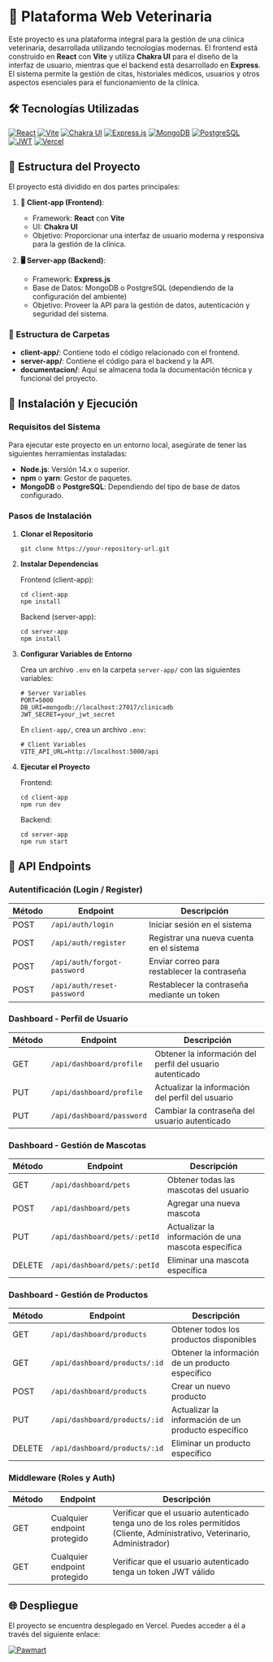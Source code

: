 # 🐾 Plataforma Web Veterinaria

Este proyecto es una plataforma integral para la gestión de una clínica veterinaria, desarrollada utilizando tecnologías modernas. El frontend está construido en **React** con **Vite** y utiliza **Chakra UI** para el diseño de la interfaz de usuario, mientras que el backend está desarrollado en **Express**. El sistema permite la gestión de citas, historiales médicos, usuarios y otros aspectos esenciales para el funcionamiento de la clínica.

## 🛠️ Tecnologías Utilizadas

[![React](https://img.shields.io/badge/React-61DAFB?style=for-the-badge&logo=react&logoColor=black)](https://reactjs.org/)
[![Vite](https://img.shields.io/badge/Vite-646CFF?style=for-the-badge&logo=vite&logoColor=white)](https://vitejs.dev/)
[![Chakra UI](https://img.shields.io/badge/Chakra%20UI-319795?style=for-the-badge&logo=chakra-ui&logoColor=white)](https://chakra-ui.com/)
[![Express.js](https://img.shields.io/badge/Express.js-000000?style=for-the-badge&logo=express&logoColor=white)](https://expressjs.com/)
[![MongoDB](https://img.shields.io/badge/MongoDB-47A248?style=for-the-badge&logo=mongodb&logoColor=white)](https://www.mongodb.com/)
[![PostgreSQL](https://img.shields.io/badge/PostgreSQL-336791?style=for-the-badge&logo=postgresql&logoColor=white)](https://www.postgresql.org/)
[![JWT](https://img.shields.io/badge/JWT-000000?style=for-the-badge&logo=json-web-tokens&logoColor=white)](https://jwt.io/)
[![Vercel](https://img.shields.io/badge/Deployed%20on-Vercel-000000?style=for-the-badge&logo=vercel&logoColor=white)](https://vercel.com/)

## 📁 Estructura del Proyecto

El proyecto está dividido en dos partes principales:

1. **📱 Client-app (Frontend)**:

   - Framework: **React** con **Vite**
   - UI: **Chakra UI**
   - Objetivo: Proporcionar una interfaz de usuario moderna y responsiva para la gestión de la clínica.

2. **🖥️ Server-app (Backend)**:
   - Framework: **Express.js**
   - Base de Datos: MongoDB o PostgreSQL (dependiendo de la configuración del ambiente)
   - Objetivo: Proveer la API para la gestión de datos, autenticación y seguridad del sistema.

### 📂 Estructura de Carpetas

- **client-app/**: Contiene todo el código relacionado con el frontend.
- **server-app/**: Contiene el código para el backend y la API.
- **documentacion/**: Aquí se almacena toda la documentación técnica y funcional del proyecto.

## 🚀 Instalación y Ejecución

### Requisitos del Sistema

Para ejecutar este proyecto en un entorno local, asegúrate de tener las siguientes herramientas instaladas:

- **Node.js**: Versión 14.x o superior.
- **npm** o **yarn**: Gestor de paquetes.
- **MongoDB** o **PostgreSQL**: Dependiendo del tipo de base de datos configurado.

### Pasos de Instalación

1. **Clonar el Repositorio**

   ```
   git clone https://your-repository-url.git
   ```

2. **Instalar Dependencias**

   Frontend (client-app):

   ```
   cd client-app
   npm install
   ```

   Backend (server-app):

   ```
   cd server-app
   npm install
   ```

3. **Configurar Variables de Entorno**

   Crea un archivo `.env` en la carpeta `server-app/` con las siguientes variables:

   ```
   # Server Variables
   PORT=5000
   DB_URI=mongodb://localhost:27017/clinicadb
   JWT_SECRET=your_jwt_secret
   ```

   En `client-app/`, crea un archivo `.env`:

   ```
   # Client Variables
   VITE_API_URL=http://localhost:5000/api
   ```

4. **Ejecutar el Proyecto**

   Frontend:

   ```
   cd client-app
   npm run dev
   ```

   Backend:

   ```
   cd server-app
   npm run start
   ```

## 🔑 API Endpoints

### Autentificación (Login / Register)

| Método | Endpoint                    | Descripción                                  |
| ------ | --------------------------- | -------------------------------------------- |
| POST   | `/api/auth/login`           | Iniciar sesión en el sistema                 |
| POST   | `/api/auth/register`        | Registrar una nueva cuenta en el sistema     |
| POST   | `/api/auth/forgot-password` | Enviar correo para restablecer la contraseña |
| POST   | `/api/auth/reset-password`  | Restablecer la contraseña mediante un token  |

### Dashboard - Perfil de Usuario

| Método | Endpoint                  | Descripción                                               |
| ------ | ------------------------- | --------------------------------------------------------- |
| GET    | `/api/dashboard/profile`  | Obtener la información del perfil del usuario autenticado |
| PUT    | `/api/dashboard/profile`  | Actualizar la información del perfil del usuario          |
| PUT    | `/api/dashboard/password` | Cambiar la contraseña del usuario autenticado             |

### Dashboard - Gestión de Mascotas

| Método | Endpoint                     | Descripción                                         |
| ------ | ---------------------------- | --------------------------------------------------- |
| GET    | `/api/dashboard/pets`        | Obtener todas las mascotas del usuario              |
| POST   | `/api/dashboard/pets`        | Agregar una nueva mascota                           |
| PUT    | `/api/dashboard/pets/:petId` | Actualizar la información de una mascota específica |
| DELETE | `/api/dashboard/pets/:petId` | Eliminar una mascota específica                     |

### Dashboard - Gestión de Productos

| Método | Endpoint                      | Descripción                                         |
| ------ | ----------------------------- | --------------------------------------------------- |
| GET    | `/api/dashboard/products`     | Obtener todos los productos disponibles             |
| GET    | `/api/dashboard/products/:id` | Obtener la información de un producto específico    |
| POST   | `/api/dashboard/products`     | Crear un nuevo producto                             |
| PUT    | `/api/dashboard/products/:id` | Actualizar la información de un producto específico |
| DELETE | `/api/dashboard/products/:id` | Eliminar un producto específico                     |

### Middleware (Roles y Auth)

| Método | Endpoint                     | Descripción                                                                                                                  |
| ------ | ---------------------------- | ---------------------------------------------------------------------------------------------------------------------------- |
| GET    | Cualquier endpoint protegido | Verificar que el usuario autenticado tenga uno de los roles permitidos (Cliente, Administrativo, Veterinario, Administrador) |
| GET    | Cualquier endpoint protegido | Verificar que el usuario autenticado tenga un token JWT válido                                                               |

## 🌐 Despliegue

El proyecto se encuentra desplegado en Vercel. Puedes acceder a él a través del siguiente enlace:

[![Pawmart](https://img.shields.io/badge/Pawmart-000000?style=for-the-badge&logo=vercel&logoColor=white)](https://pawmart.vercel.app/)

